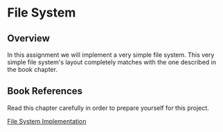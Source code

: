 # File System

## Overview

In this assignment we will implement a very simple file system. This very simple file system's layout completely matches with the one described in the book chapter.

## Book References

Read this chapter carefully in order to prepare yourself for this project.

[File System Implementation](https://pages.cs.wisc.edu/~remzi/OSTEP/file-implementation.pdf)
